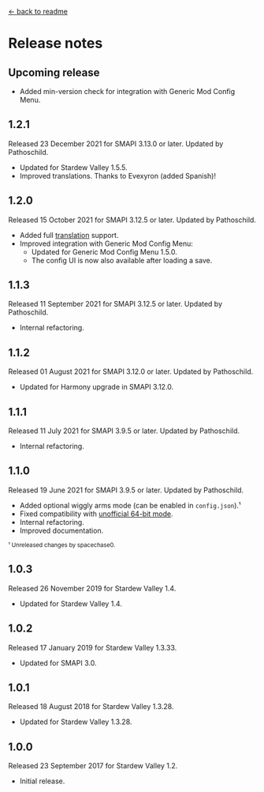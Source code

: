 ﻿﻿[← back to readme](README.md)

# Release notes
## Upcoming release
* Added min-version check for integration with Generic Mod Config Menu.

## 1.2.1
Released 23 December 2021 for SMAPI 3.13.0 or later. Updated by Pathoschild.

* Updated for Stardew Valley 1.5.5.
* Improved translations. Thanks to Evexyron (added Spanish)!

## 1.2.0
Released 15 October 2021 for SMAPI 3.12.5 or later. Updated by Pathoschild.

* Added full [translation](https://stardewvalleywiki.com/Modding:Translations) support.
* Improved integration with Generic Mod Config Menu:
  * Updated for Generic Mod Config Menu 1.5.0.
  * The config UI is now also available after loading a save.

## 1.1.3
Released 11 September 2021 for SMAPI 3.12.5 or later. Updated by Pathoschild.

* Internal refactoring.

## 1.1.2
Released 01 August 2021 for SMAPI 3.12.0 or later. Updated by Pathoschild.

* Updated for Harmony upgrade in SMAPI 3.12.0.

## 1.1.1
Released 11 July 2021 for SMAPI 3.9.5 or later. Updated by Pathoschild.

* Internal refactoring.

## 1.1.0
Released 19 June 2021 for SMAPI 3.9.5 or later. Updated by Pathoschild.

* Added optional wiggly arms mode (can be enabled in `config.json`).¹
* Fixed compatibility with [unofficial 64-bit mode](https://stardewvalleywiki.com/Modding:Migrate_to_64-bit_on_Windows).
* Internal refactoring.
* Improved documentation.

<sup>¹ Unreleased changes by spacechase0.</sup>

## 1.0.3
Released 26 November 2019 for Stardew Valley 1.4.

* Updated for Stardew Valley 1.4.

## 1.0.2
Released 17 January 2019 for Stardew Valley 1.3.33.

* Updated for SMAPI 3.0.

## 1.0.1
Released 18 August 2018 for Stardew Valley 1.3.28.

* Updated for Stardew Valley 1.3.28.

## 1.0.0
Released 23 September 2017 for Stardew Valley 1.2.

* Initial release.
